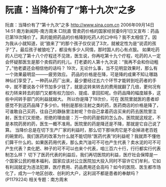 # 阮直：当降价有了“第十九次”之多

阮直：当降价有了“第十九次”之多
http://www.sina.com.cn 2006年09月14日14:51 南方新闻网-南方周末
□阮直
管卖药价格的国家经贸委9月1日又宣布：药品已第19次降价了。真的能把药品的价格降到吃药人的口中吗？我不太相信了。因为我从小就知道，说“狼来了”的那个孩子仅仅说了3次，就被定性为是“说谎的孩子”了。最后孩子被狼吃了，都没有多少人同情，那时国人的心有点狠。
如果吃药的人已吃了第十八个疗程还不见效，医生说，你再吃第十九个疗程，吃药的人一定会怀疑那医生是那个卖假药的托儿。打老婆的人第十九次说：“我再不会和你动粗了。”他老婆还会相信他的话吗？
19次，无论什么事，当不见明显效果时，那么有一个效果最明显———疲劳效应。
药品的价格是在降，可是降的成果不知让哪路神仙们享受了。一种药从药厂出来，最少要经过五六个环节才能转到吃药者的手中，就不要说各个环节加多少钱了，就是这转来转去的费用就翻了几倍，更何况有权力转来转去的部门又都有权力加价、提成、拿回扣呢。你药品降的幅度越多，这些中间转手部门的利益就越大。
所以你是降了19次价，可在
医院里就医的患者却感觉不到这药品降了多少价。特别是那些注射之类的药，医药商店的价格是降了，可谁敢自己买药，往自己的静脉里注射呢？你自己拿着药店买来的药去医院里注射，医生们又拒绝，拒绝的理由是：万一你的药是假的怎么办。医院就这规定，不是本院药房的药，医生一概不准用。医院里的药是降还是不降，那就是它自己说了算。
当降价总是在切下生产厂家的利益时，那么切下那块肉它是不会掉进老百姓的碗里的。我们医药的改革为什么就不能切除“医药代表”的利益呢？我就弄不懂他们算干什么的。如果医药用代表，那么卖汽油可不可也产生代表？卖水泥的可不可产生代表？卖化肥、种子的可不可以也来个代表，咱三百六十行，行行都实行代表制怎么样？
切下了医药代表的利益后，我们再切医院的利益，医疗社会保障是一个国家公民的根本福利，国家应该对公立医院加大投入同时不容许它们牟利，它如有利润就定为违法犯罪，医疗费用、药品费用还会高吗？如今的医院、医生都市场化了，成为一个地区创收、创利的大户，这利润不都是患者的奉献吗？
(P1179224)
相关专题：南方周末 

